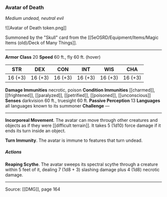 ### Avatar of Death
_Medium undead, neutral evil_

![[Avatar of Death token.png]]

Summoned by the "Skull" card from the [[5eOSRD/Equipment/Items/Magic Items (old)/Deck of Many Things]].






---

**Armor Class** 20
**Speed** 60 ft., fly 60 ft. (hover)

| STR     | DEX     | CON     | INT     | WIS     | CHA     |
|---------|---------|---------|---------|---------|---------|
| 16 (+3) | 16 (+3) | 16 (+3) | 16 (+3) | 16 (+3) | 16 (+3) |

**Damage Immunities** necrotic, poison
**Condition Immunities** [[charmed]], [[frightened]], [[paralyzed]], [[petrified]], [[poisoned]], [[unconscious]]
**Senses** darkvision 60 ft., truesight 60 ft.
**Passive Perception** 13
**Languages** all languages known to its summoner
**Challenge** —

---

**Incorporeal Movement**. The avatar can move through other creatures and objects as if they were [[difficult terrain]]. It takes 5 (1d10) force damage if it ends its turn inside an object.

**Turn Immunity**. The avatar is immune to features that turn undead.

##### Actions
**Reaping Scythe**. The avatar sweeps its spectral scythe through a creature within 5 feet of it, dealing 7 (1d8 + 3) slashing damage plus 4 (1d8) necrotic damage.


---

Source: [[DMG]], page 164